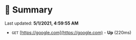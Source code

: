 # 📖 Summary
Last updated: **5/1/2021, 4:59:55 AM**

- `GET` [https://google.com](https://google.com) - **Up** (220ms)
